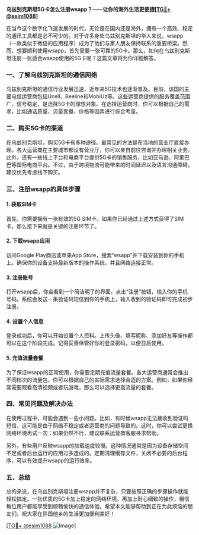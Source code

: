 **乌兹别克斯坦5G卡怎么注册wsapp？——让你的海外生活更便捷[[TG💪+ @esim1088](https://t.me/s/esim1088)]**

在当今这个数字化飞速发展的时代，无论是在国内还是海外，拥有一个高效、稳定的通讯工具都是必不可少的。对于许多身处乌兹别克斯坦的华人来说，wsapp（一款类似于微信的应用程序）成为了他们与家人朋友保持联系的重要桥梁。然而，想要顺利使用wsapp，首先需要一张可靠的5G卡。那么，如何在乌兹别克斯坦注册一张适合wsapp使用的5G卡呢？这篇文章将为你详细解答。

### 一、了解乌兹别克斯坦的通信网络

乌兹别克斯坦的通信行业发展迅速，近年来5G技术也逐渐普及。目前，该国的主要电信运营商包括Ucell、Beeline和MobiUz等。这些运营商提供的服务覆盖范围广，信号稳定，是选择5G卡的理想对象。在选择运营商时，你可以根据自己的需求，比如通话质量、流量套餐、价格等因素进行综合考量。

### 二、购买5G卡的渠道

在乌兹别克斯坦，购买5G卡有多种途径。最常见的方法是在当地的营业厅直接办理。各大运营商在主要城市都设有营业厅，你可以亲自前往咨询并办理相关业务。此外，还有一些线上平台和电商平台提供5G卡的销售服务，比如亚马逊、阿里巴巴等国际电商平台。不过，由于跨境物流可能带来的时间延迟以及语言沟通障碍，建议优先考虑线下购买。

### 三、注册wsapp的具体步骤

#### 1. 获取SIM卡
首先，你需要拥有一张有效的5G SIM卡。如果你已经通过上述方式获得了SIM卡，那么接下来就是关键的注册环节了。

#### 2. 下载wsapp应用
访问Google Play商店或苹果App Store，搜索“wsapp”并下载安装到你的手机上。确保你的设备支持最新版本的操作系统，并且网络连接正常。

#### 3. 注册账号
打开wsapp后，你会看到一个简洁明了的界面。点击“注册”按钮，输入你的手机号码。系统会发送一条验证码短信到你的手机上，输入收到的验证码即可完成初步注册。

#### 4. 设置个人信息
登录成功后，你可以开始设置个人资料。上传头像、填写昵称、添加好友等操作都可以在这个阶段完成。记得妥善保管好你的登录密码，以便日后使用。

#### 5. 充值流量套餐
为了保证wsapp的正常使用，你需要定期充值流量套餐。各大运营商通常会推出不同档次的流量包，你可以根据自己的实际需求选择合适的方案。例如，如果你经常需要观看高清视频或者玩游戏，那么可以选择更高流量的套餐。

### 四、常见问题及解决办法

在使用过程中，可能会遇到一些小问题。比如，有时候wsapp无法接收到验证码短信，这可能是由于网络不稳定或者运营商的问题导致的。这时，你可以尝试更换网络环境再试一次；如果仍然不行，建议联系运营商客服寻求帮助。

另外，有些用户反映wsapp的加载速度较慢。这种情况通常是因为设备存储空间不足或者后台运行的应用过多造成的。定期清理缓存文件，关闭不必要的后台程序，可以有效提升wsapp的运行效率。

### 五、总结

总的来说，在乌兹别克斯坦注册wsapp并不复杂，只要按照正确的步骤操作就能轻松搞定。一张优质的5G卡加上稳定的网络环境，再加上耐心细致的操作，相信每位用户都能享受到顺畅愉快的通信体验。希望本文能够帮助到正在为此烦恼的朋友们，祝大家在异国他乡的生活更加便利美好！

[[TG💪+ @esim1088](https://t.me/s/esim1088) ![Image](https://i.postimg.cc/4NQfJmqS/Snipaste-2025-05-13-00-14-12.png)]